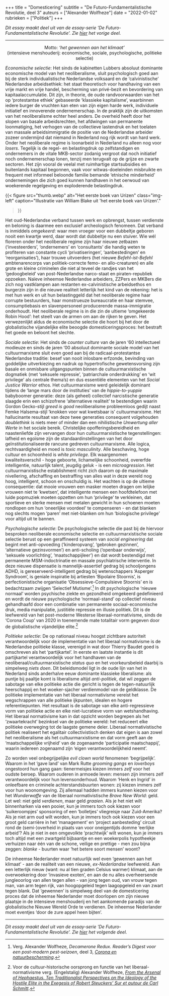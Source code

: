 +++
title     = "Domesticering"
subtitle  = "De Futuro-Fundamentalistische Revolutie, deel 3"
auteurs   = ["Alexander Wolfheze"]
date      = "2022-01-02"
rubrieken = ["Politiek"]
+++


_Dit essay maakt deel uit van de essay-serie 'De Futuro-Fundamentalistische Revolutie'. Zie [hier](https://reactionair.nl/artikelen/tegen-natuurlijke-selectie/) het vorige deel._

---


<p style="text-align: center;">
Motto: <i>‘het gewennen aan het klimaat’</i><br>
(intensieve menshouderij: economische, sociale, psychologische, politieke selectie)
</p>

_Economische selectie_: Het sinds de kabinetten Lubbers absoluut dominante economische model van het neoliberalisme, sluit psychologisch goed aan bij de sterk individualistische Nederlandse volksaard en de ‘calvinistische’ Nederlandse arbeidsethiek: het staat theoretisch voor handhaving van een vrije markt en vrije handel, bescherming van privé-bezit en bevordering van kapitaalaccumulatie. Dit zijn, in theorie, de oude randvoorwaarden van het op ‘protestantse ethiek’ gebaseerde ‘klassieke kapitalisme’, waarbinnen iedere burger de vruchten kan eten van zijn eigen harde werk, individuele initiatief en innoverende ondernemerschap. In de praktijk zijn de uitkomsten van het neoliberalisme echter heel anders. De overheid heeft door het slopen van basale arbeidsrechten, het afdwingen van permanente loonmatiging, het verhogen van de collectieve lastendruk en het toelaten van massale arbeidsimmigratie de positie van de Nederlandse arbeider zozeer ondermijnd dat niemand in Nederland nog rijk wordt van hard werk. Onder het neoliberale regime is loonarbeid in Nederland nu alleen nog voor _losers_. Tegelijk is de regel- en belastingdruk op zelfstandigen en ondernemers in de vitale MKB-sector zodanig vergroot dat noch initiatief noch ondernemerschap lonen, tenzij men terugvalt op de grijze en zwarte sectoren. Het zijn vooral de veelal met ruimhartige startsubsidies en buitenlands kapitaal begonnen, vaak voor witwas-doeleinden misbruikte en frequent met informeel beloonde familie bemande ‘etnische minderheid’ ondernemingen die zich goed kunnen handhaven in het oerwoud van woekerende regelgeving en exploderende belastingdruk.

{{< figure
	src="thumb.webp"
	alt="Het eerste boek van Urizen"
	class="img-left"
	caption="Illustratie van William Blake uit 'het eerste boek van Urizen'."
>}}

Het oud-Nederlandse verband tussen werk en opbrengst, tussen verdienste en beloning is daarmee een exclusief archeologisch fenomeen. Dat verband is inmiddels _omgekeerd_: waar men vroeger voor een dubbeltje geboren nooit een kwartje werd, daar wordt dat dubbeltje nu een stuiver. Wie wél floreren onder het neoliberale regime zijn haar nieuwe zetbazen (‘investeerders’, ‘ondernemers’ en ‘consultants’ die handig weten te profiteren van constante cycli ‘privatiseringen’, ‘aanbestedingen’ en ‘reorganisaties’), haar trouwe uitvoerders (het nieuwe _Befehl-ist-Befehl_ ambtenarencorps van politiek-correcte femo- en allo-creaturen) en alle grote en kleine criminelen die niet al teveel de randjes van het ‘gedoogbeleid’ van post-Nederlandse narco-staat en piraten-republiek opzoeken. Naïeve inheemse Nederlandse arbeiders, ZZPers en MKBers die zich nog vastklampen aan restanten ex-calvinistische arbeidsethos en burgerzin zijn in die nieuwe realiteit letterlijk het kind van de rekening: het is met hun werk en uit hun belastinggeld dat het neoliberale regime haar corrupte bestuurders, haar monstrueuze bureaucratie en haar stemvee, consumptiebasis en slavenpersoneel producerende massa-immigratie onderhoudt. Het neoliberale regime is in die zin de ultieme ‘omgekeerde Robin Hood’: het steelt van de armen om aan de rijken te geven. Het verwezenlijkt aldus de economische selectie die hoort bij het door de globalistische vijandelijke elite beoogde domesticeringsproces: het bestraft het goede en beloont het slechte.

_Sociale selectie_: Het sinds de _counter culture_ van de jaren ‘60 intellectueel modieuze en sinds de jaren ‘00 absoluut dominante sociale model van het cultuurmarxisme sluit even goed aan bij de radicaal-protestantse Nederlandse traditie: besef van nooit inlosbare erfzonde, bevinding van goddelijke uitverkiezing en nadruk op hypertrofische gewetensvorsing zijn basale en onmisbare uitgangspunten binnen de cultuurmarxistische dogmatiek (met ‘seksuele repressie’, ‘patriarchale onderdrukking’ en ‘wit privilege’ als centrale thema’s) en dus essentiële elementen van het _Social Justice Warrior_ ethos. Het cultuurmarxisme werd geleidelijk dominant tijdens de ‘lange mars door de instituties’ van de _hippie-to-yuppie_ babyboomer generatie: deze (als geheel) collectief narcistische generatie slaagde erin een schizofrene ‘alternatieve realiteit’ te bestendigen waarin Gordon Gecko-stijl _greed is good_ neoliberalisme probleemloos gedijt naast Femke Halsema-stijl ‘knokken voor wat kwetsbaar is’ cultuurmarxisme. Het hallucinante resultaat van deze twee generaties consequent volgehouden _doublethink_ is niets meer of minder dan een nihilistische _Umwertung aller Werte_ in het sociale bereik. Christelijke opofferingsbereidheid en naastenliefde zijn vervangen door hun cultuurmarxistische tegenstellingen: lafheid en egoïsme zijn de standaardinstellingen van het door geïnstitutionaliseerde rancune gedreven cultuurmarxisme. Alle logica, rechtvaardigheid en moed is _toxic masculinity_. Alle beschaving, hoge cultuur en schoonheid is _white privilege_. Elk waargenomen kwaliteitsverschil - hoge geboorte, lichamelijke schoonheid, overerfde intelligentie, natuurlijk talent, jeugdig geluk - is een _microagression_. Het cultuurmarxistische establishment richt zich daarom op de maximale nivellering, afschaffing en bestraffing van alles wat in deze wereld nog hoog, intelligent, schoon en onschuldig is. Het wachten is op de ultieme consequentie: dat mooie vrouwen een masker moeten dragen om lelijke vrouwen niet te ‘kwetsen’, dat intelligente mensen een hoofdtelefoon met luide popmuziek moeten opzetten om hun ‘privilege’ te verkleinen, dat sportieve en sterke mensen met metalen gewicht in hun schoenen moeten rondlopen om hun ‘oneerlijke voordeel’ te compenseren - en dat blanken nog slechts mogen ‘paren’ met niet-blanken om hun ‘biologische privilege’ voor altijd uit te bannen.

_Psychologische selectie_: De psychologische selectie die past bij de hiervoor besproken neoliberale economische selectie en cultuurmarxistische sociale selectie berust op een geraffineerd systeem van _social engineering_ dat begint met anti-opvoeding (‘kinderopvang’, ‘gebroken gezinnen’, ‘alternatieve gezinsvormen’) en anti-scholing (‘openbaar onderwijs’, ‘seksuele voorlichting’, ‘maatschappijleer’) en dat wordt bestendigd met permanente MSM-indoctrinatie en massale psychiatrische interventie. In deze nieuwe dispensatie is mannelijk-assertief gedrag bij schooljongens ADHD, is gereserveerd-intelligent gedrag bij wetenschappers ‘Asperger Syndroom’, is geniale inspiratie bij artiesten ‘Bipolaire Stoornis’, is perfectionistische organisatie ‘Obsessieve-Compulsieve Stoornis’ en is bedachtzaam zwijgen ‘Selectief Mutisme’.[^1] In dit psychologische ‘nieuwe normaal’ worden psychische ziekte en gezondheid omgekeerd gedefinieerd en wordt de nieuwe psychologische ‘normaal-stand’ op collectief niveau gehandhaafd door een combinatie van permanente sociaal-economische druk, media manipulatie, justitiële repressie en illusie politiek. Dit is de leefwereld van het post-moderne Westerse liberaal-normativisme, sinds de ‘Corona Coup’ van 2020 in toenemende mate totalitair vorm gegeven door de globalistische vijandelijke elite.[^2]

_Politieke selectie_: De op nationaal niveau hoogst zichtbare autoriteit verantwoordelijk voor de implementatie van het liberaal normativisme is de Nederlandse politieke klasse, verenigd in wat door Thierry Baudet goed is omschreven als het ‘partijkartel’. In eerste en laatste instantie is dit partijkartel verantwoordelijk voor het handhaven van de neoliberaal/cultuurmarxistische _status quo_ en het voorkeursbeleid daarbij is simpelweg _niets doen_. Dit beleidsmodel ligt in de oude lijn van het in Nederland sinds anderhalve eeuw dominante klassieke liberalisme: als puntje bij paaltje komt is liberalisme altijd _anti-politiek_, dat wil zeggen de sabotage van elke politieke actie die gericht is tegen de tegen-natuurlijk heerschappij en het woeker-sjacher verdienmodel van de geldklasse. De politieke implementatie van het liberaal normativisme vereist het wegschrappen van alle politieke ijkpunten, idealen en hogere referentiepunten. Het resultaat is de sabotage van elke anti-regressieve vorm van politieke actie en elke niet-lucratieve vorm van wetshandhaving. Het liberaal normativisme kan in dat opzicht worden begrepen als het ‘zwaartekracht’ bezinksel van de politieke wereld: het reduceert elke politieke overweging tot de laagste gemene deler. Liberaal normativistische politiek realiseert het egalitair collectivistisch denken dat eigen is aan zowel het neoliberalisme als het cultuurmarxistisme en dat vorm geeft aan de ‘maatschappelijke vrijheid’ van de zogenaamde ‘participatie maatschappij’, waarin iedereen zogenaamd zijn ‘eigen verantwoordelijkheid neemt’.

Zo worden veel onbegrijpelijke _evil clown world_ fenomenen ‘begrijpelijk’. Waarom in het ‘gave land’ van Mark Rutte _grooming gangs_ en _loverboys_ ongestoord hun gang gaan: tienermeisjes kiezen immers _zelf_ voor het oudste beroep. Waarom ouderen in armoede leven: mensen zijn immers zelf verantwoordelijk voor hun levensonderhoud. Waarom ‘Henk en Ingrid’ in onleefbare en criminele achterstandsbuurten wonen: zij kiezen immers zelf voor hun woonomgeving. Zij allemaal hadden immers kunnen kiezen voor het _Wunderwaffe_ van de liberaal normativistische _Brave New World_: geld. Let wel: niet geld _verdienen_, maar geld _graaien_. Als je het niet wilt binnenharken via een pooier, kun je immers toch ook kiezen voor ‘suikeroompjes’ sponsoring of een ‘bolletjes’ vliegreisje naar Zuid-Amerika? Als je niet arm oud wilt worden, kun je immers toch ook kiezen voor een groot geld carrière in het ‘management’ en ‘project aanbesteding’ circuit rond de (semi-)overheid in plaats van voor oneigentijds domme ‘eerlijke arbeid’? Als je niet in een omgevolkte ‘prachtwijk’ wilt wonen, kun je immers toch altijd met een zwartgeld bijbaantje en een woekerpolis hypotheekje verhuizen naar één van de schone, veilige en prettige - men zou bijna zeggen: _blanke_ - buurten waar ‘het betere soort mensen’ woont?

De inheemse Nederlander moet natuurlijk wel even ‘gewennen aan het klimaat’ - aan de realiteit van een nieuwe, _ex-Nederlandse_ leefwereld. Aan een letterlijk nieuw (want: nu al tien graden Celsius warmer) klimaat, aan de overwoekering door ‘invasieve exoten’, en aan de nu alles overheersende jungleoorlog van allen tegen allen - van jong tegen oud, van vrouw tegen man, van arm tegen rijk, van hoogopgeleid tegen laagopgeleid en van zwart tegen blank. Dat ‘gewennen’ is simpelweg deel van de domesticering proces dat de inheemse Nederlander moet doorlopen om zijn nieuwe plaatsje in de intensieve menshouderij en het aankomende paradijs van de globalistische Nieuwe Wereld Orde te verdienen. De inheemse Nederlander moet eventjes ‘door de zure appel heen bijten’.


---

_Dit essay maakt deel uit van de essay-serie 'De Futuro-Fundamentalistische Revolutie'. Zie [hier](https://reactionair.nl/artikelen/hybridisering/) het volgende deel._


[^1]: Verg. Alexander Wolfheze, _Decamerone Redux. Reader’s Digest voor een post-modern pest-seizoen_, deel 3, _[Corona en natuurbescherming](http://www.identiteitnederland.org/essays/corona-en-natuurbescherming/)_.
[^2]: Voor de cultuur-historische oorsprong en functie van het liberaal-normativisme verg. (Engelstalig) Alexander Wolfheze, _[From the Arsenal of Hephaestus. Ten Traditionalist Perspectives on the Ideology of the Hostile Elite in the Exegesis of Robert Steuckers’ Sur et autour de Carl Schmitt](https://www.geopolitica.ru/en/article/arsenal-hephaestus)_.
